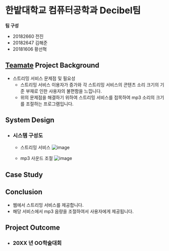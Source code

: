 # 한밭대학교 컴퓨터공학과 Decibel팀

**팀 구성**
- 20182660 전진 
- 20182647 김해준
- 20181606 황선혁

## <u>Teamate</u> Project Background
- 스트리밍 서비스 문제점 및 필요성
  - 스트리밍 서비스 이용자가 증가와 각 스트리밍 서비스의 콘텐츠 소리 크기의 기준 부재로 인한 사용자의 불편함을 느낍니다.
  - 위의 문제점을 해결하기 위하여 스트리밍 서비스를 접목하여 mp3 소리의 크기를 조절하는 프로그램입니다.
## System Design
  - ### 시스템 구성도
    - 스트리밍 서비스
      ![image](https://github.com/HBNU-SWUNIV/come-capstone23-decibel/assets/127127198/ec03bdab-37c9-47fa-a04d-62182106adea)
      
    - mp3 사운드 조절
      ![image](https://github.com/HBNU-SWUNIV/come-capstone23-decibel/assets/127127198/e68d15ad-c22e-4a89-b52a-746063f7bc66)

## Case Study
  
## Conclusion
  - 웹에서 스트리밍 서비스를 제공합니다.
  - 해당 서비스에서 mp3 음량을 조절하여서 사용자에게 제공됩니다.
  
## Project Outcome
- ### 20XX 년 OO학술대회 
